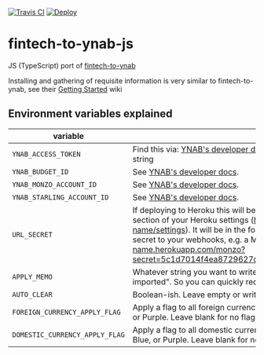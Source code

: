 [![Travis CI](https://travis-ci.org/adambowles/fintech-to-ynab-js.svg?branch=master)](https://travis-ci.org/adambowles/fintech-to-ynab-js)
[![Deploy](https://www.herokucdn.com/deploy/button.svg)](https://heroku.com/deploy?template=https://github.com/adambowles/fintech-to-ynab-js)

# fintech-to-ynab-js

JS (TypeScript) port of [fintech-to-ynab](https://github.com/fintech-to-ynab/fintech-to-ynab)

Installing and gathering of requisite information is very similar to fintech-to-ynab, see their [Getting Started](https://github.com/fintech-to-ynab/fintech-to-ynab/wiki/Getting-Started) wiki

## Environment variables explained

variable | description
--- | ---
`YNAB_ACCESS_TOKEN` | Find this via: [YNAB's developer docs](https://api.youneedabudget.com/). It will be in the format of a 64 character hexadecimal string
`YNAB_BUDGET_ID` | See [YNAB's developer docs](https://api.youneedabudget.com/).
`YNAB_MONZO_ACCOUNT_ID` | See [YNAB's developer docs](https://api.youneedabudget.com/).
`YNAB_STARLING_ACCOUNT_ID` | See [YNAB's developer docs](https://api.youneedabudget.com/).
`URL_SECRET` | If deploying to Heroku this will be auto generated for you, find it in the 'Config vars' section of your Heroku settings (https://dashboard.heroku.com/apps/your-app-name/settings). It will be in the format of a 64 character hexadecimal string. Apply this secret to your webhooks, e.g. a Monzo webhook might be https://your-app-name.herokuapp.com/monzo?secret=5c1d7014f4ea8729627cb4e8b8b1e70f08eeadb45f3f5d99b5ed627a508c375c
`APPLY_MEMO` | Whatever string you want to write into the memo field of every transaction, e.g. "Auto imported". So you can quickly recognise automatically import transactions
`AUTO_CLEAR` | Boolean-ish. Leave empty or write `false` to disable auto clearing
`FOREIGN_CURRENCY_APPLY_FLAG` | Apply a flag to all foreign currency transactions. One of: Red, Orange, Yellow, Green, Blue, or Purple. Leave blank for no flag
`DOMESTIC_CURRENCY_APPLY_FLAG` | Apply a flag to all domestic currency transactions. One of: Red, Orange, Yellow, Green, Blue, or Purple. Leave blank for no flag
